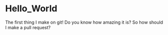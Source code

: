 # Hello_World
The first thing I make on git!
Do you know how amazing it is?
So how should I make a pull request?
